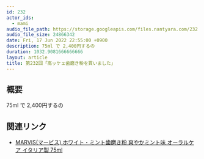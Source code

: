 ```yaml
---
id: 232
actor_ids:
  - mami
audio_file_path: https://storage.googleapis.com/files.nantyara.com/232.mp3
audio_file_size: 24866342
date: Fri, 17 Jun 2022 22:55:00 +0900
description: 75ml で 2,400円するの
duration: 1032.9081666666666
layout: article
title: 第232回「高ッケェ歯磨き粉を買いました」
---
```

## 概要

75ml で 2,400円するの

## 関連リンク

* [MARVIS(マービス) ホワイト・ミント歯磨き粉 爽やかミント味 オーラルケア イタリア製 75ml](https://www.amazon.co.jp/dp/B000MEKG30)
